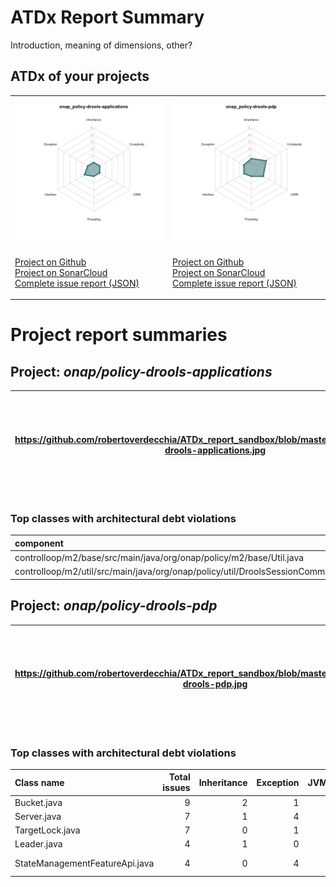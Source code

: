 
# ATDx Report Summary

Introduction, meaning of dimensions, other?

## ATDx of your projects
|||
|-|-|
|<img src="https://github.com/robertoverdecchia/ATDx_report_sandbox/blob/master/plots/onap_policy-drools-applications.jpg"/> <p style="text-align:left">[Project on Github](https://github.com/onap/policy-drools-applications) <br> [Project on SonarCloud ](https://sonarcloud.io/dashboard?id=onap_policy-drools-applications) <br> [Complete issue report (JSON)](./json/onap_policy-drools-applications.json)</p>|<img src="https://github.com/robertoverdecchia/ATDx_report_sandbox/blob/master/plots/onap_policy-drools-pdp.jpg"/> <p style="text-align:left">[Project on Github](https://github.com/onap/policy-drools-pdp) <br> [Project on SonarCloud ](https://sonarcloud.io/dashboard?id=onap_policy-drools-pdp) <br> [Complete issue report (JSON)](./json/onap_policy-drools-pdp.json)</p>
# Project report summaries
## Project: _onap/policy-drools-applications_
|https://github.com/robertoverdecchia/ATDx_report_sandbox/blob/master/plots/onap_policy-drools-applications.jpg|<p style="text-align:left">[Project on Github](https://github.com/onap/policy-drools-applications) <br> [Project on SonarCloud ](https://sonarcloud.io/dashboard?id=onap_policy-drools-applications) <br> [Complete issue report (JSON)](./json/onap_policy-drools-applications.json)</p>
|-|-|
### Top classes with architectural debt violations
| component                                                                                   |   inheritance |   exception |   vmsmell |   interface |   threading |   complexity |   sum |
|:--------------------------------------------------------------------------------------------|--------------:|------------:|----------:|------------:|------------:|-------------:|------:|
| controlloop/m2/base/src/main/java/org/onap/policy/m2/base/Util.java                         |             0 |           0 |         0 |           1 |           0 |            0 |     1 |
| controlloop/m2/util/src/main/java/org/onap/policy/util/DroolsSessionCommonSerializable.java |             1 |           0 |         0 |           0 |           0 |            0 |     1 |

## Project: _onap/policy-drools-pdp_
|https://github.com/robertoverdecchia/ATDx_report_sandbox/blob/master/plots/onap_policy-drools-pdp.jpg|<p style="text-align:left">[Project on Github](https://github.com/onap/policy-drools-pdp) <br> [Project on SonarCloud ](https://sonarcloud.io/dashboard?id=onap_policy-drools-pdp) <br> [Complete issue report (JSON)](./json/onap_policy-drools-pdp.json)</p>
|-|-|
### Top classes with architectural debt violations
| Class name                     |   Total issues |   Inheritance |   Exception |   JVMS |   Interface |   Threading |   Complexity | Fully qualified name                                                                                     |
|:-------------------------------|---------------:|--------------:|------------:|-------:|------------:|------------:|-------------:|:---------------------------------------------------------------------------------------------------------|
| Bucket.java                    |              9 |             2 |           1 |      0 |           0 |           0 |            6 | feature-server-pool/src/main/java/org/onap/policy/drools/serverpool/Bucket.java                          |
| Server.java                    |              7 |             1 |           4 |      0 |           0 |           0 |            2 | feature-server-pool/src/main/java/org/onap/policy/drools/serverpool/Server.java                          |
| TargetLock.java                |              7 |             0 |           1 |      0 |           0 |           0 |            6 | feature-server-pool/src/main/java/org/onap/policy/drools/serverpool/TargetLock.java                      |
| Leader.java                    |              4 |             1 |           0 |      0 |           1 |           0 |            2 | feature-server-pool/src/main/java/org/onap/policy/drools/serverpool/Leader.java                          |
| StateManagementFeatureApi.java |              4 |             0 |           4 |      0 |           0 |           0 |            0 | api-state-management/src/main/java/org/onap/policy/drools/statemanagement/StateManagementFeatureApi.java |

